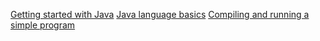 [Getting started with Java](http://docs.oracle.com/javase/tutorial/getStarted/index.html)
[Java language basics](http://docs.oracle.com/javase/tutorial/java/nutsandbolts/index.html)
[Compiling and running a simple program](http://www.oracle.com/technetwork/java/compile-136656.html)
